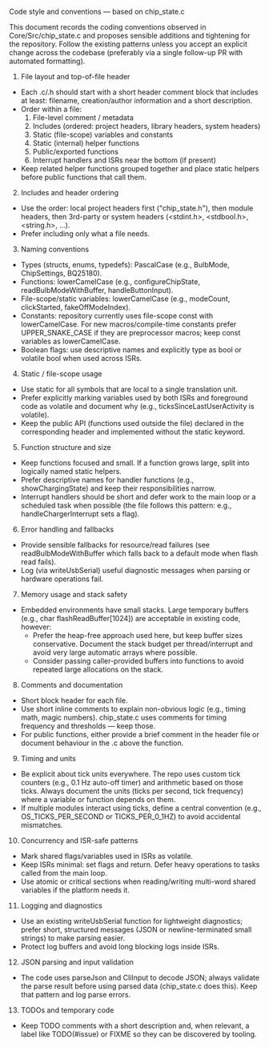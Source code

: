 Code style and conventions — based on chip_state.c

This document records the coding conventions observed in Core/Src/chip_state.c and proposes sensible additions and tightening for the repository. Follow the existing patterns unless you accept an explicit change across the codebase (preferably via a single follow-up PR with automated formatting).

1) File layout and top-of-file header
- Each .c/.h should start with a short header comment block that includes at least: filename, creation/author information and a short description.
- Order within a file:
  1. File-level comment / metadata
  2. Includes (ordered: project headers, library headers, system headers)
  3. Static (file-scope) variables and constants
  4. Static (internal) helper functions
  5. Public/exported functions
  6. Interrupt handlers and ISRs near the bottom (if present)
- Keep related helper functions grouped together and place static helpers before public functions that call them.

2) Includes and header ordering
- Use the order: local project headers first ("chip_state.h"), then module headers, then 3rd-party or system headers (<stdint.h>, <stdbool.h>, <string.h>, ...).
- Prefer including only what a file needs.

3) Naming conventions
- Types (structs, enums, typedefs): PascalCase (e.g., BulbMode, ChipSettings, BQ25180).
- Functions: lowerCamelCase (e.g., configureChipState, readBulbModeWithBuffer, handleButtonInput).
- File-scope/static variables: lowerCamelCase (e.g., modeCount, clickStarted, fakeOffModeIndex).
- Constants: repository currently uses file-scope const with lowerCamelCase. For new macros/compile-time constants prefer UPPER_SNAKE_CASE if they are preprocessor macros; keep const variables as lowerCamelCase.
- Boolean flags: use descriptive names and explicitly type as bool or volatile bool when used across ISRs.

4) Static / file-scope usage
- Use static for all symbols that are local to a single translation unit.
- Prefer explicitly marking variables used by both ISRs and foreground code as volatile and document why (e.g., ticksSinceLastUserActivity is volatile).
- Keep the public API (functions used outside the file) declared in the corresponding header and implemented without the static keyword.

5) Function structure and size
- Keep functions focused and small. If a function grows large, split into logically named static helpers.
- Prefer descriptive names for handler functions (e.g., showChargingState) and keep their responsibilities narrow.
- Interrupt handlers should be short and defer work to the main loop or a scheduled task when possible (the file follows this pattern: e.g., handleChargerInterrupt sets a flag).

6) Error handling and fallbacks
- Provide sensible fallbacks for resource/read failures (see readBulbModeWithBuffer which falls back to a default mode when flash read fails).
- Log (via writeUsbSerial) useful diagnostic messages when parsing or hardware operations fail.

7) Memory usage and stack safety
- Embedded environments have small stacks. Large temporary buffers (e.g., char flashReadBuffer[1024]) are acceptable in existing code, however:
  - Prefer the heap-free approach used here, but keep buffer sizes conservative. Document the stack budget per thread/interrupt and avoid very large automatic arrays where possible.
  - Consider passing caller-provided buffers into functions to avoid repeated large allocations on the stack.

8) Comments and documentation
- Short block header for each file.
- Use short inline comments to explain non-obvious logic (e.g., timing math, magic numbers). chip_state.c uses comments for timing frequency and thresholds — keep those.
- For public functions, either provide a brief comment in the header file or document behaviour in the .c above the function.

9) Timing and units
- Be explicit about tick units everywhere. The repo uses custom tick counters (e.g., 0.1 Hz auto-off timer) and arithmetic based on those ticks. Always document the units (ticks per second, tick frequency) where a variable or function depends on them.
- If multiple modules interact using ticks, define a central convention (e.g., OS_TICKS_PER_SECOND or TICKS_PER_0_1HZ) to avoid accidental mismatches.

10) Concurrency and ISR-safe patterns
- Mark shared flags/variables used in ISRs as volatile.
- Keep ISRs minimal: set flags and return. Defer heavy operations to tasks called from the main loop.
- Use atomic or critical sections when reading/writing multi-word shared variables if the platform needs it.

11) Logging and diagnostics
- Use an existing writeUsbSerial function for lightweight diagnostics; prefer short, structured messages (JSON or newline-terminated small strings) to make parsing easier.
- Protect log buffers and avoid long blocking logs inside ISRs.

12) JSON parsing and input validation
- The code uses parseJson and CliInput to decode JSON; always validate the parse result before using parsed data (chip_state.c does this). Keep that pattern and log parse errors.

13) TODOs and temporary code
- Keep TODO comments with a short description and, when relevant, a label like TODO(#issue) or FIXME so they can be discovered by tooling.
